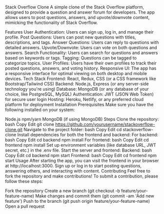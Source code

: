 Stack Overflow Clone
A simple clone of the Stack Overflow platform, designed to provide a question and answer forum for developers. The app allows users to post questions, answers, and upvote/downvote content, mimicking the functionality of Stack Overflow.

Features
User Authentication: Users can sign up, log in, and manage their profile.
Post Questions: Users can post new questions with titles, descriptions, and tags.
Answer Questions: Users can reply to questions with detailed answers.
Upvote/Downvote: Users can vote on both questions and answers.
Search Functionality: Users can search for questions and answers based on keywords or tags.
Tagging: Questions can be tagged to categorize topics.
User Profiles: Users have their own profiles to track their posted questions, answers, and voting history.
Responsive UI: The app has a responsive interface for optimal viewing on both desktop and mobile devices.
Tech Stack
Frontend: React, Redux, CSS (or a CSS framework like Bootstrap/Tailwind CSS)
Backend: Node.js, Express (or any server-side technology you're using)
Database: MongoDB (or any database of your choice, like PostgreSQL, MySQL)
Authentication: JWT (JSON Web Token) for secure user login
Hosting: Heroku, Netlify, or any preferred cloud platform for deployment
Installation
Prerequisites
Make sure you have the following installed on your system:

Node.js
npm/yarn
MongoDB (if using MongoDB)
Steps
Clone the repository:
bash
Copy
Edit
git clone https://github.com/yourusername/stackoverflow-clone.git
Navigate to the project folder:
bash
Copy
Edit
cd stackoverflow-clone
Install dependencies for both the frontend and backend:
For backend:
bash
Copy
Edit
cd backend
npm install
For frontend:
bash
Copy
Edit
cd frontend
npm install
Set up environment variables (like database URL, JWT secret, etc.) in the .env file.
Start the server and frontend:
Backend:
bash
Copy
Edit
cd backend
npm start
Frontend:
bash
Copy
Edit
cd frontend
npm start
Usage
After starting the app, you can visit the frontend in your browser at http://localhost:3000.
Sign up or log in to start posting questions, answering others, and interacting with content.
Contributing
Feel free to fork the repository and make contributions! To submit a contribution, please follow these steps:

Fork the repository
Create a new branch (git checkout -b feature/your-feature-name)
Make changes and commit them (git commit -am 'Add new feature')
Push to the branch (git push origin feature/your-feature-name)
Open a pull request

